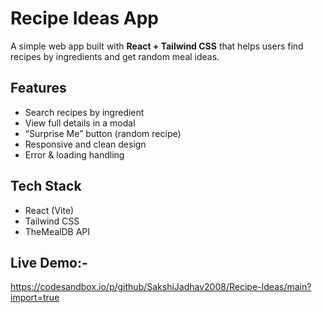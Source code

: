 #  Recipe Ideas App

A simple web app built with **React + Tailwind CSS** that helps users find recipes by ingredients and get random meal ideas.

##  Features
- Search recipes by ingredient
- View full details in a modal
- “Surprise Me” button (random recipe)
- Responsive and clean design
- Error & loading handling

##  Tech Stack
- React (Vite)
- Tailwind CSS
- TheMealDB API

## Live Demo:-
https://codesandbox.io/p/github/SakshiJadhav2008/Recipe-Ideas/main?import=true
